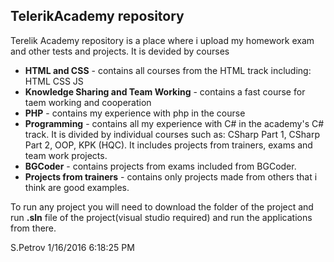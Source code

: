 ## TelerikAcademy repository ##

Terelik Academy repository is a place where i upload my homework exam and other tests and projects. It is devided by courses 

- **HTML and CSS** - contains all courses from the HTML track including: HTML CSS JS
- **Knowledge Sharing and Team Working** - contains a fast course for taem working and cooperation
- **PHP** - contains my experience with php in the course
- **Programming** - contains all my experience with C# in the academy's C# track. It is divided by individual courses such as: CSharp Part 1, CSharp Part 2, OOP, KPK (HQC). It includes projects from trainers, exams and team work projects.
- **BGCoder** - contains projects from exams included from BGCoder.
- **Projects from trainers** - contains only projects made from others that i think are good examples.


To run any project you will need to download the folder of the project and run **.sln** file of the project(visual studio required) and run the applications from there.

S.Petrov 1/16/2016 6:18:25 PM 